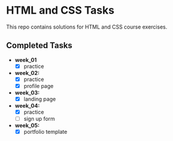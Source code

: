 # HTML and CSS Tasks

This repo contains solutions for HTML and CSS course exercises.

## Completed Tasks
- **week_01**
    - [x] practice
- **week_02:**
    - [x] practice
    - [x] profile page
- **week_03:**
    - [x] landing page
- **week_04:**
    - [x] practice
    - [ ] sign up form
- **week_05:**
    - [x] portfolio template